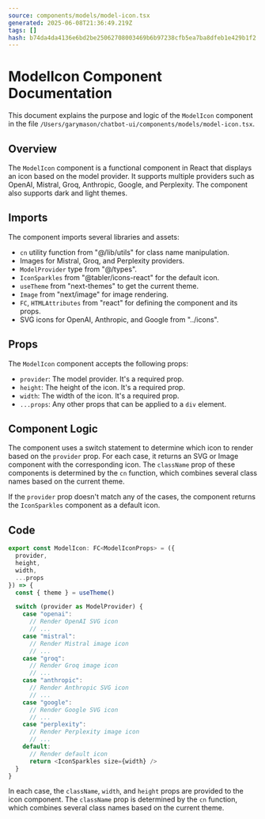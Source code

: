 ```yaml
---
source: components/models/model-icon.tsx
generated: 2025-06-08T21:36:49.219Z
tags: []
hash: b74da4da4136e6bd2be25062708003469b6b97238cfb5ea7ba8dfeb1e429b1f2
---
```


# ModelIcon Component Documentation

This document explains the purpose and logic of the `ModelIcon` component in the file `/Users/garymason/chatbot-ui/components/models/model-icon.tsx`.

## Overview

The `ModelIcon` component is a functional component in React that displays an icon based on the model provider. It supports multiple providers such as OpenAI, Mistral, Groq, Anthropic, Google, and Perplexity. The component also supports dark and light themes.

## Imports

The component imports several libraries and assets:

- `cn` utility function from "@/lib/utils" for class name manipulation.
- Images for Mistral, Groq, and Perplexity providers.
- `ModelProvider` type from "@/types".
- `IconSparkles` from "@tabler/icons-react" for the default icon.
- `useTheme` from "next-themes" to get the current theme.
- `Image` from "next/image" for image rendering.
- `FC`, `HTMLAttributes` from "react" for defining the component and its props.
- SVG icons for OpenAI, Anthropic, and Google from "../icons".

## Props

The `ModelIcon` component accepts the following props:

- `provider`: The model provider. It's a required prop.
- `height`: The height of the icon. It's a required prop.
- `width`: The width of the icon. It's a required prop.
- `...props`: Any other props that can be applied to a `div` element.

## Component Logic

The component uses a switch statement to determine which icon to render based on the `provider` prop. For each case, it returns an SVG or Image component with the corresponding icon. The `className` prop of these components is determined by the `cn` function, which combines several class names based on the current theme.

If the `provider` prop doesn't match any of the cases, the component returns the `IconSparkles` component as a default icon.

## Code

```ts
export const ModelIcon: FC<ModelIconProps> = ({
  provider,
  height,
  width,
  ...props
}) => {
  const { theme } = useTheme()

  switch (provider as ModelProvider) {
    case "openai":
      // Render OpenAI SVG icon
      // ...
    case "mistral":
      // Render Mistral image icon
      // ...
    case "groq":
      // Render Groq image icon
      // ...
    case "anthropic":
      // Render Anthropic SVG icon
      // ...
    case "google":
      // Render Google SVG icon
      // ...
    case "perplexity":
      // Render Perplexity image icon
      // ...
    default:
      // Render default icon
      return <IconSparkles size={width} />
  }
}
```

In each case, the `className`, `width`, and `height` props are provided to the icon component. The `className` prop is determined by the `cn` function, which combines several class names based on the current theme.